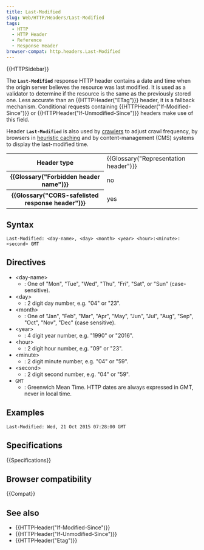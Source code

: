 ```yaml
---
title: Last-Modified
slug: Web/HTTP/Headers/Last-Modified
tags:
  - HTTP
  - HTTP Header
  - Reference
  - Response Header
browser-compat: http.headers.Last-Modified
---
```


{{HTTPSidebar}}

The **`Last-Modified`** response HTTP header contains a date
and time when the origin server believes the resource was last modified. It is used
as a validator to determine if the resource is the same as the previously stored one. Less accurate
than an {{HTTPHeader("ETag")}} header, it is a fallback mechanism. Conditional requests
containing {{HTTPHeader("If-Modified-Since")}} or {{HTTPHeader("If-Unmodified-Since")}}
headers make use of this field.

Header **`Last-Modified`** is also used by [crawlers](/en-US/docs/Glossary/Crawler) to adjust crawl frequency, by browsers in [heuristic caching](/en-US/docs/Web/HTTP/Caching#heuristic_caching) and by content-management (CMS) systems to display the last-modified time.

<table class="properties">
  <tbody>
    <tr>
      <th scope="row">Header type</th>
      <td>{{Glossary("Representation header")}}</td>
    </tr>
    <tr>
      <th scope="row">{{Glossary("Forbidden header name")}}</th>
      <td>no</td>
    </tr>
    <tr>
      <th scope="row">
        {{Glossary("CORS-safelisted response header")}}
      </th>
      <td>yes</td>
    </tr>
  </tbody>
</table>

## Syntax

```http
Last-Modified: <day-name>, <day> <month> <year> <hour>:<minute>:<second> GMT
```

## Directives

- \<day-name>
  - : One of "Mon", "Tue", "Wed", "Thu", "Fri", "Sat", or "Sun" (case-sensitive).
- \<day>
  - : 2 digit day number, e.g. "04" or "23".
- \<month>
  - : One of "Jan", "Feb", "Mar", "Apr", "May", "Jun", "Jul", "Aug", "Sep", "Oct", "Nov",
    "Dec" (case sensitive).
- \<year>
  - : 4 digit year number, e.g. "1990" or "2016".
- \<hour>
  - : 2 digit hour number, e.g. "09" or "23".
- \<minute>
  - : 2 digit minute number, e.g. "04" or "59".
- \<second>
  - : 2 digit second number, e.g. "04" or "59".
- `GMT`
  - : Greenwich Mean Time. HTTP dates are always expressed in GMT, never in local time.

## Examples

```http
Last-Modified: Wed, 21 Oct 2015 07:28:00 GMT
```

## Specifications

{{Specifications}}

## Browser compatibility

{{Compat}}

## See also

- {{HTTPHeader("If-Modified-Since")}}
- {{HTTPHeader("If-Unmodified-Since")}}
- {{HTTPHeader("Etag")}}
